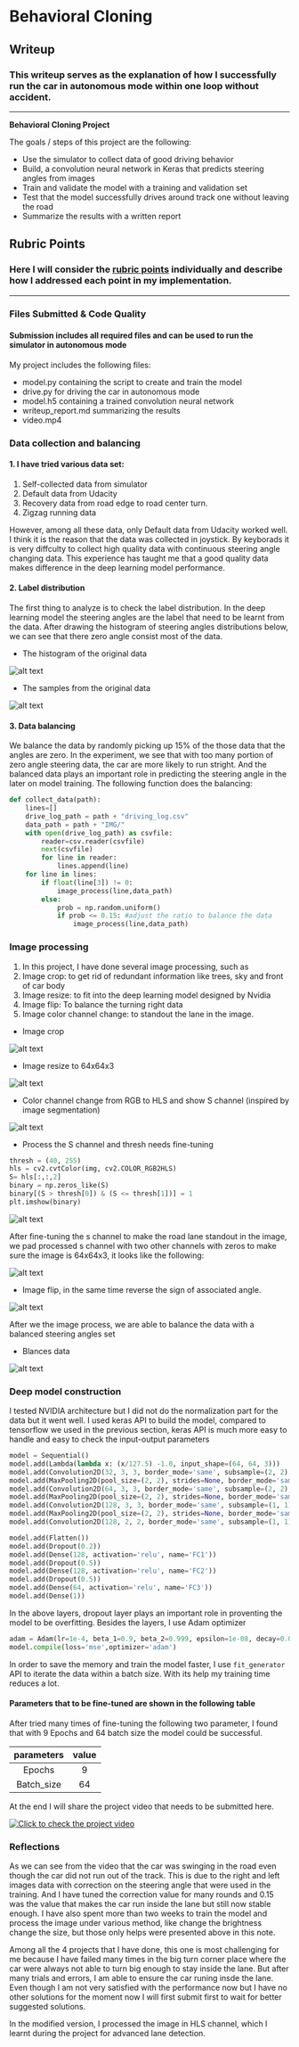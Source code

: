 # **Behavioral Cloning** 

## Writeup

### This writeup serves as the explanation of how I successfully run the car in autonomous mode within one loop without accident.

---

**Behavioral Cloning Project**

The goals / steps of this project are the following:

* Use the simulator to collect data of good driving behavior
* Build, a convolution neural network in Keras that predicts steering angles from images
* Train and validate the model with a training and validation set
* Test that the model successfully drives around track one without leaving the road
* Summarize the results with a written report


[//]: # (Image References)

[image1]: ./output_images/histogram_origin.png
[image2]: ./output_images/left.png
[image3]: ./output_images/center.png
[image4]: ./output_images/right.png
[image5]: ./output_images/center_crop.png
[image6]: ./output_images/crop.png
[image7]: ./output_images/corner_resize.png
[image8]: ./output_images/origin.png
[image9]: ./output_images/corner_yuv.png
[image10]: ./output_images/flip.png
[image11]: ./output_images/his_blance.png
[image12]: ./output_images/his.png
[image13]: ./output_images/histogram0.15.png
[image14]: ./output_images/HLSchannle.png
[image15]: ./output_images/s_channle.png
[image16]: ./output_images/s_channel.png
[image17]: ./output_images/s_processed.png





## Rubric Points
### Here I will consider the [rubric points](https://review.udacity.com/#!/rubrics/432/view) individually and describe how I addressed each point in my implementation.  

---
### Files Submitted & Code Quality

#### Submission includes all required files and can be used to run the simulator in autonomous mode

My project includes the following files:
* model.py containing the script to create and train the model
* drive.py for driving the car in autonomous mode
* model.h5 containing a trained convolution neural network 
* writeup_report.md summarizing the results
* video.mp4




### Data collection and balancing

#### 1. I have tried various data set: 
1. Self-collected data from simulator 
2. Default data from Udacity
3. Recovery data from road edge to road center turn.
4. Zigzag running data

However, among all these data, only Default data from Udacity worked well. I think it is the reason that the data was collected in joystick. By keyborads it is very diffculty to collect high quality data with continuous steering angle changing data. This experience has taught me that a good quality data makes difference in the deep learning model performance. 

#### 2. Label distribution

The first thing to analyze is to check the label distribution. In the deep learning model the steering angles are the label that need to be learnt from the data. After drawing the histogram of steering angles distributions below, we can see that there zero angle consist most of the data. 


* The histogram of the original data

![alt text][image12]  

* The samples from the original data

![alt text][image8]  


#### 3. Data balancing

We balance the data by randomly picking up 15% of the those data that the angles are zero. In the experiment, we see that with too many portion of zero angle steering data, the car are more likely to run stright. And the balanced data plays an important role in predicting the steering angle in the later on model training. The following function does the balancing:

```python
def collect_data(path):
    lines=[]
    drive_log_path = path + "driving_log.csv"
    data_path = path + "IMG/"
    with open(drive_log_path) as csvfile:
        reader=csv.reader(csvfile)
        next(csvfile)
        for line in reader:
            lines.append(line)
    for line in lines:
        if float(line[3]) != 0:
            image_process(line,data_path)       
        else:
            prob = np.random.uniform()
            if prob <= 0.15: #adjust the ratio to balance the data
                image_process(line,data_path)
```


### Image processing

1. In this project, I have done several image processing, such as 
2. Image crop: to get rid of redundant information like trees, sky and front of car body
3. Image resize: to fit into the deep learning model designed by Nvidia
4. Image flip: To balance the turning right data
5. Image color channel change: to standout the lane in the image.


* Image crop

![alt text][image6]  

* Image resize to 64x64x3 

![alt text][image7]  

* Color channel change from RGB to HLS and show S channel (inspired by image segmentation)

![alt text][image16]  


* Process the S channel and thresh needs fine-tuning
```python
thresh = (40, 255)
hls = cv2.cvtColor(img, cv2.COLOR_RGB2HLS)
S= hls[:,:,2]
binary = np.zeros_like(S)
binary[(S > thresh[0]) & (S <= thresh[1])] = 1
plt.imshow(binary)
```

![alt text][image17]  

After fine-tuning the s channel to make the road lane standout in the image, we pad processed s channel with two other channels with zeros to make sure the image is 64x64x3, it looks like the following:

![alt text][image14]  

* Image flip, in the same time reverse the sign of associated angle.

![alt text][image10]  

After we the image process, we are able to balance the data with a balanced steering angles set

* Blances data

![alt text][image13]  



### Deep model construction

I tested NVIDIA  architecture but I did not do the normalization part for the data but it went well. I used keras API to build the model, compared to tensorflow we used in the previous section, keras API is much more easy to handle and easy to check the input-output parameters


```python
model = Sequential()
model.add(Lambda(lambda x: (x/127.5) -1.0, input_shape=(64, 64, 3)))
model.add(Convolution2D(32, 3, 3, border_mode='same', subsample=(2, 2), activation='relu', name='Conv1'))
model.add(MaxPooling2D(pool_size=(2, 2), strides=None, border_mode='same'))
model.add(Convolution2D(64, 3, 3, border_mode='same', subsample=(2, 2), activation='relu', name='Conv2'))
model.add(MaxPooling2D(pool_size=(2, 2), strides=None, border_mode='same'))
model.add(Convolution2D(128, 3, 3, border_mode='same', subsample=(1, 1), activation='relu', name='Conv3'))
model.add(MaxPooling2D(pool_size=(2, 2), strides=None, border_mode='same'))
model.add(Convolution2D(128, 2, 2, border_mode='same', subsample=(1, 1), activation='relu', name='Conv4'))

model.add(Flatten())
model.add(Dropout(0.2))
model.add(Dense(128, activation='relu', name='FC1'))
model.add(Dropout(0.5))
model.add(Dense(128, activation='relu', name='FC2'))
model.add(Dropout(0.5))
model.add(Dense(64, activation='relu', name='FC3'))
model.add(Dense(1))
```
In the above layers, dropout layer plays an important role in proventing the model to be overfitting. 
Besides the layers, I use Adam optimizer
```python
adam = Adam(lr=1e-4, beta_1=0.9, beta_2=0.999, epsilon=1e-08, decay=0.0)
model.compile(loss='mse',optimizer='adam')
```
In order to save the memory and train the model faster, I use ``fit_generator`` API to iterate the data within a batch size. With its help my training time reduces a lot. 

#### Parameters that to be fine-tuned are shown in the following table

After tried many times of fine-tuning the following two parameter, I found that with 9 Epochs and 64 batch size the model could be successful.


| parameters       |    value  | 
|:-------------:|:-------------:| 
| Epochs     | 9     | 
| Batch_size    | 64     | 

At the end I will share the project video that needs to be submitted here.

[![Click to check the project video](https://youtu.be/bSUrWfuB280)](https://youtu.be/bSUrWfuB280) 

### Reflections
As we can see from the video that the car was swinging in the road even though the car did not run out of the track. This is due to the right and left images data with correction on the steering angle that were used in the training. And I have tuned the correction value for many rounds and 0.15 was the value that makes the car run inside the lane but still now stable enough.  I have also spent more than two weeks to train the model and process the image under various method, like change the brightness change the size, but those only helps were presented above in this note. 

Among all the 4 projects that I have done, this one is most challenging for me because I have failed many times in the big turn corner place where the car were always not able to turn big enough to stay inside the lane. But after many trials and errors, I am able to ensure the car runing insde the lane. Even though I am not very satisfied with the performance now but I have no other solutions for the moment now I will first submit first to wait for better suggested solutions. 

In the modified version, I processed the image in HLS channel, which I learnt during the project for advanced lane detection.




```python

```
